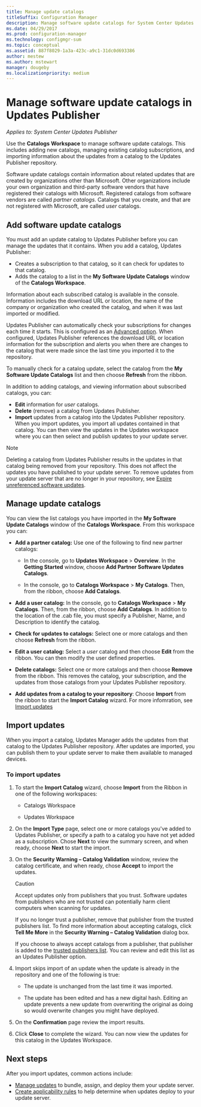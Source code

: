 ```yaml
---
title: Manage update catalogs
titleSuffix: Configuration Manager
description: Manage software update catalogs for System Center Updates Publisher
ms.date: 04/29/2017
ms.prod: configuration-manager
ms.technology: configmgr-sum
ms.topic: conceptual
ms.assetid: 887f8029-1a3a-423c-a9c1-31dc0d693386
author: mestew
ms.author: mstewart
manager: dougeby
ms.localizationpriority: medium
---
```

# Manage software update catalogs in Updates Publisher

*Applies to: System Center Updates Publisher*

Use the **Catalogs** **Workspace** to manage software update catalogs. This includes adding new catalogs, managing existing catalog subscriptions, and importing information about the updates from a catalog to the Updates Publisher repository.

Software update catalogs contain information about related updates that are created by organizations other than Microsoft. Other organizations include your own organization and third-party software vendors that have registered their catalogs with Microsoft. Registered catalogs from software vendors are called *partner catalogs*. Catalogs that you create, and that are not registered with Microsoft, are called *user* catalogs.

## Add software update catalogs
You must add an update catalog to Updates Publisher before you can manage the updates that it contains. When you add a catalog, Updates Publisher:
-   Creates a subscription to that catalog, so it can check for updates to that catalog.
-   Adds the catalog to a list in the **My Software Update Catalogs** window of the **Catalogs Workspace**.  

Information about each subscribed catalog is available in the console. Information includes the download URL or location, the name of the company or organization who created the catalog, and when it was last imported or modified.

Updates Publisher can automatically check your subscriptions for changes each time it starts. This is configured as an [Advanced option](updates-publisher-options.md#advanced). When configured, Updates Publisher references the download URL or location information for the subscription and alerts you when there are changes to the catalog that were made since the last time you imported it to the repository.

To manually check for a catalog update, select the catalog from the **My Software Update Catalogs** list and then choose **Refresh** from the ribbon.

In addition to adding catalogs, and viewing information about subscribed catalogs, you can:
-  **Edit** information for *user* catalogs.
-  **Delete** (remove) a catalog from Updates Publisher.
-  **Import** updates from a catalog into the Updates Publisher repository. When you import updates, you import all updates contained in that catalog. You can then view the updates in the Updates workspace where you can then select and publish updates to your update server.

> [!NOTE]   
> Deleting a catalog from Updates Publisher results in the updates in that catalog being removed from your repository. This does not affect the updates you have published to your update server. To remove updates from your update server that are no longer in your repository, see [Expire unreferenced software updates](updates-publisher-options.md#expire-unreferenced-software-updates).

## Manage update catalogs
You can view the list catalogs you have imported in the **My Software Update Catalogs** window of the **Catalogs Workspace**. From this workspace you can:

-   **Add a partner catalog:** Use one of the following to find new partner catalogs:

    -   In the console, go to **Updates Workspace** > **Overview**. In the **Getting Started** window, choose **Add Partner Software Updates Catalogs**.

    -   In the console, go to **Catalogs Workspace** > **My Catalogs**. Then, from the ribbon, choose **Add Catalogs**.

-   **Add a user catalog:** In the console, go to **Catalogs Workspace** > **My Catalogs**. Then, from the ribbon, choose **Add Catalogs**. In addition to the location of the .cab file, you must specify a Publisher, Name, and Description to identify the catalog.


-   **Check for updates to catalogs:** Select one or more catalogs and then choose **Refresh** from the ribbon.

-   **Edit a user catalog:** Select a *user* catalog and then choose **Edit** from the ribbon. You can then modify the user defined properties.

-   **Delete catalogs:** Select one or more catalogs and then choose **Remove** from the ribbon. This removes the catalog, your subscription, and the updates from those catalogs from your Updates Publisher repository.

-   **Add updates from a catalog to your repository**: Choose **Import** from the ribbon to start the **Import Catalog** wizard. For more infomration, see [Import updates](#import-updates)

## Import updates
When you import a catalog, Updates Manager adds the updates from that catalog to the Updates Publisher repository. After updates are imported, you can publish them to your update server to make them available to managed devices.

### To import updates
1. To start the **Import Catalog** wizard, choose **Import** from the Ribbon in one of the following workspaces:

   -   Catalogs Workspace

   -   Updates Workspace

2. On the **Import Type** page, select one or more catalogs you've added to Updates Publisher, or specify a path to a catalog you have not yet added as a subscription. Chose **Next** to view the summary screen, and when ready, choose **Next** to start the import.

3. On the **Security Warning – Catalog Validation** window, review the catalog certificate, and when ready, chose **Accept** to import the updates.

   > [!CAUTION]
   > Accept updates only from publishers that you trust. Software updates from publishers who are not trusted can potentially harm client computers when scanning for updates.
   > 
   >  If you no longer trust a publisher, remove that publisher from the trusted publishers list. To find more information about accepting catalogs, click **Tell Me More** in the **Security Warning – Catalog Validation** dialog box.

   If you choose to always accept catalogs from a publisher, that publisher is added to the [trusted publishers list](updates-publisher-options.md#trusted-publishers). You can review and edit this list as an Updates Publisher option.

4. Import skips import of an update when the update is already in the repository and one of the following is true:

   -   The update is unchanged from the last time it was imported.

   -   The update has been edited and has a new digital hash. Editing an update prevents a new update from overwriting the original as doing so would overwrite changes you might have deployed.

5. On the **Confirmation** page review the import results.

6. Click **Close** to complete the wizard. You can now view the updates for this catalog in the Updates Workspace.

## Next steps
After you import updates, common actions include:
-   [Manage updates](manage-updates-with-updates-publisher.md) to bundle, assign, and deploy them your update server.
-   [Create applicability rules](updates-publisher-applicability-rules.md) to help determine when updates deploy to your update server.
